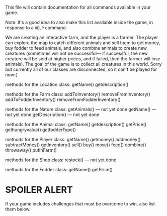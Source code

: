 This file will contain documentation for all commands available in your game.

Note:  It's a good idea to also make this list available inside the game, in response to a `HELP` command.

We are creating an interactive farm, and the player is a farmer. The player can explore the map to catch different animals and sell them to get money, buy fodder to feed animals, and also combine animals to create new creatures (sometimes will not be successful— if successful, the new creature will be sold at higher prices, and if failed, then the farmer will lose animals). The goal of the game is to collect all creatures in this world.
Sorry but currently all of our classes are disconnected, so it can't be played for now:(

methods for the Location class:
getName()
getdescription()

methods for the Farm class:
addToInventory()
removeFromInventory()
addToFodderInventory()
removeFromFodderInventory()

methods for the Nature class:
getAnimals() — not yet done
getName() — not yet done
getDescription() — not yet done

methods for the Animal class:
getName()
getdescription()
getPrice()
gethungryvalue()
getfodderType()

methods for the Player class:
getName()
getmoney()
addmoney()
subtractMoney()
getInventory()
sell()
buy()
move()
feed()
combine()
throwaway()
putInFarm()

methods for the Shop class:
restock()  — not yet done

methods for the Fodder class:
getName()
getPrice()

# SPOILER ALERT

If your game includes challenges that must be overcome to win, also list them below.
